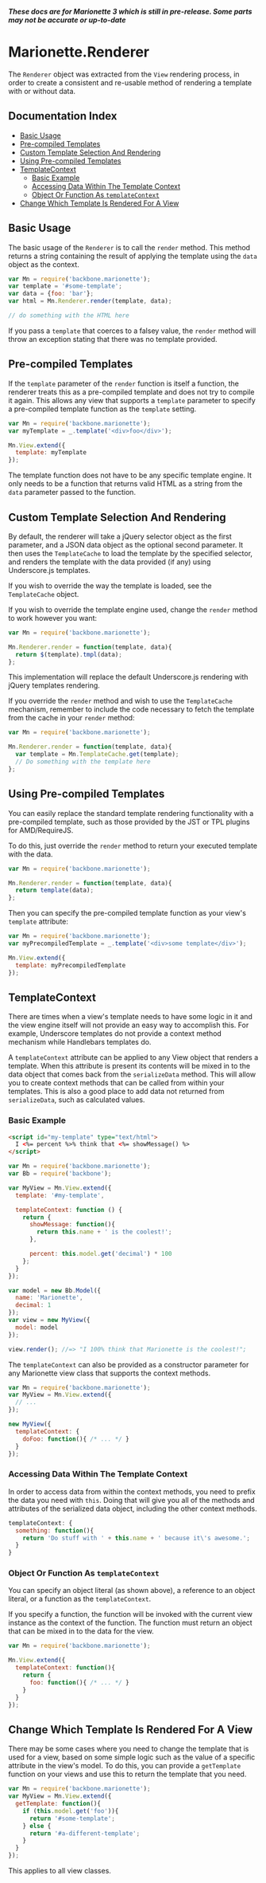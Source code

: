 **_These docs are for Marionette 3 which is still in pre-release. Some parts may
not be accurate or up-to-date_**

# Marionette.Renderer

The `Renderer` object was extracted from the `View` rendering
process, in order to create a consistent and re-usable method of
rendering a template with or without data.

## Documentation Index

* [Basic Usage](#basic-usage)
* [Pre-compiled Templates](#pre-compiled-templates)
* [Custom Template Selection And Rendering](#custom-template-selection-and-rendering)
* [Using Pre-compiled Templates](#using-pre-compiled-templates)
* [TemplateContext](#templatecontext)
  * [Basic Example](#basic-example)
  * [Accessing Data Within The Template Context](#accessing-data-within-the-template-context)
  * [Object Or Function As `templateContext`](#object-or-function-as-templatecontext)
* [Change Which Template Is Rendered For A View](#change-which-template-is-rendered-for-a-view)

## Basic Usage

The basic usage of the `Renderer` is to call the `render` method.
This method returns a string containing the result of applying the
template using the `data` object as the context.

```js
var Mn = require('backbone.marionette');
var template = '#some-template';
var data = {foo: 'bar'};
var html = Mn.Renderer.render(template, data);

// do something with the HTML here
```

If you pass a `template` that coerces to a falsey value, the
`render` method will throw an exception stating that there was no
template provided.

## Pre-compiled Templates

If the `template` parameter of the `render` function is itself a function,
the renderer treats this as a pre-compiled template and does not try to
compile it again. This allows any view that supports a `template` parameter
to specify a pre-compiled template function as the `template` setting.

```js
var Mn = require('backbone.marionette');
var myTemplate = _.template('<div>foo</div>');

Mn.View.extend({
  template: myTemplate
});
```

The template function does not have to be any specific template engine. It
only needs to be a function that returns valid HTML as a string from the
`data` parameter passed to the function.

## Custom Template Selection And Rendering

By default, the renderer will take a jQuery selector object as
the first parameter, and a JSON data object as the optional
second parameter. It then uses the `TemplateCache` to load the
template by the specified selector, and renders the template with
the data provided (if any) using Underscore.js templates.

If you wish to override the way the template is loaded, see
the `TemplateCache` object.

If you wish to override the template engine used, change the
`render` method to work however you want:

```js
var Mn = require('backbone.marionette');

Mn.Renderer.render = function(template, data){
  return $(template).tmpl(data);
};
```

This implementation will replace the default Underscore.js
rendering with jQuery templates rendering.

If you override the `render` method and wish to use the
`TemplateCache` mechanism, remember to include the code necessary to
fetch the template from the cache in your `render` method:

```js
var Mn = require('backbone.marionette');

Mn.Renderer.render = function(template, data){
  var template = Mn.TemplateCache.get(template);
  // Do something with the template here
};
```

## Using Pre-compiled Templates

You can easily replace the standard template rendering functionality
with a pre-compiled template, such as those provided by the JST or TPL
plugins for AMD/RequireJS.

To do this, just override the `render` method to return your executed
template with the data.

```js
var Mn = require('backbone.marionette');

Mn.Renderer.render = function(template, data){
  return template(data);
};
```

Then you can specify the pre-compiled template function as your view's
`template` attribute:

```js
var Mn = require('backbone.marionette');
var myPrecompiledTemplate = _.template('<div>some template</div>');

Mn.View.extend({
  template: myPrecompiledTemplate
});
```

## TemplateContext

There are times when a view's template needs to have some logic in it and the view engine
itself will not provide an easy way to accomplish this. For example, Underscore templates
do not provide a context method mechanism while Handlebars templates do.

A `templateContext` attribute can be applied to any View object that renders a template.
When this attribute is present its contents will be mixed in to the data object that comes back
from the `serializeData` method. This will allow you to create context methods that can be called
from within your templates. This is also a good place to add data not returned from `serializeData`,
such as calculated values.

### Basic Example

```html
<script id="my-template" type="text/html">
  I <%= percent %>% think that <%= showMessage() %>
</script>
```

```js
var Mn = require('backbone.marionette');
var Bb = require('backbone');

var MyView = Mn.View.extend({
  template: '#my-template',

  templateContext: function () {
    return {
      showMessage: function(){
        return this.name + ' is the coolest!';
      },

      percent: this.model.get('decimal') * 100
    };
  }
});

var model = new Bb.Model({
  name: 'Marionette',
  decimal: 1
});
var view = new MyView({
  model: model
});

view.render(); //=> "I 100% think that Marionette is the coolest!";
```

The `templateContext` can also be provided as a constructor parameter for any Marionette
view class that supports the context methods.

```js
var Mn = require('backbone.marionette');
var MyView = Mn.View.extend({
  // ...
});

new MyView({
  templateContext: {
    doFoo: function(){ /* ... */ }
  }
});
```

### Accessing Data Within The Template Context

In order to access data from within the context methods, you need to prefix the data you
need with `this`. Doing that will give you all of the methods and attributes of the serialized
data object, including the other context methods.

```js
templateContext: {
  something: function(){
    return 'Do stuff with ' + this.name + ' because it\'s awesome.';
  }
}
```

### Object Or Function As `templateContext`

You can specify an object literal (as shown above), a reference to an object literal, or
a function as the `templateContext`.

If you specify a function, the function will be invoked with the current view instance
as the context of the function. The function must return an object that can be mixed in to
the data for the view.

```js
var Mn = require('backbone.marionette');

Mn.View.extend({
  templateContext: function(){
    return {
      foo: function(){ /* ... */ }
    }
  }
});
```

## Change Which Template Is Rendered For A View

There may be some cases where you need to change the template that is used for a view,
 based on some simple logic such as the value of a specific attribute in the view's model.
 To do this, you can provide a `getTemplate` function on your views and use this to return
 the template that you need.

```js
var Mn = require('backbone.marionette');
var MyView = Mn.View.extend({
  getTemplate: function(){
    if (this.model.get('foo')){
      return '#some-template';
    } else {
      return '#a-different-template';
    }
  }
});
```

This applies to all view classes.

